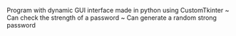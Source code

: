 Program with dynamic GUI interface made in python using CustomTkinter
~ Can check the strength of a password
~ Can generate a random strong password
